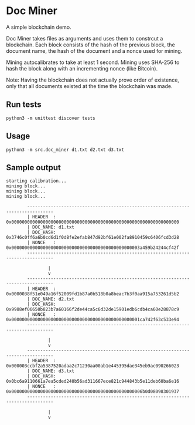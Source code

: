 # Doc Miner
A simple blockchain demo.

Doc Miner takes files as arguments and uses them to constrcut a blockchain. Each block consists of the hash of the previous block, the document name, the hash of the document and a nonce used for mining. 

Mining autocalibrates to take at least 1 second. Mining uses SHA-256 to hash the block along with an incrementing nonce (like Bitcoin).

Note: Having the blockchain does not actually prove order of existence, only that all documents existed at the time the blockchain was made.

## Run tests
```
python3 -m unittest discover tests
```

## Usage
```
python3 -m src.doc_miner d1.txt d2.txt d3.txt
```

## Sample output

```
starting calibration...
mining block...
mining block...
mining block...

        --------------------------------------------------------------------------------
        | HEADER  : 0x0000000000000000000000000000000000000000000000000000000000000000
        | DOC_NAME: d1.txt
        | DOC_HASH: 0x3746c0ff6a6b0cd6d1f0d8fe2efab847d92bf61e002fa8910459c6406fcd3d28
        | NONCE   : 0x0000000000000000000000000000000000000000000000003a459b24244cf42f
        --------------------------------------------------------------------------------

                |
                v
        --------------------------------------------------------------------------------
        | HEADER  : 0x0000038f51e049a16f52009fd1b87a0b518b0a8beac7b3f0aa915a753261d5b2
        | DOC_NAME: d2.txt
        | DOC_HASH: 0x9988ef06650b823b7a60166f2de44ca5c6d32de15901edb6cdb4ca60e28878c9
        | NONCE   : 0x0000000000000000000000000000000000000000000000001ca742f63c533e94
        --------------------------------------------------------------------------------

                |
                v
        --------------------------------------------------------------------------------
        | HEADER  : 0x000003ccbf2a5387520adaa2c71230aa00ab1e445395dae345eb9ac090266023
        | DOC_NAME: d3.txt
        | DOC_HASH: 0x0bc6a9110661a7ea5cded240b56ad311667ece821c944843b5e11deb60ba6e16
        | NONCE   : 0x00000000000000000000000000000000000000000000000006b0d08098301937
        --------------------------------------------------------------------------------

                |
                v
```
